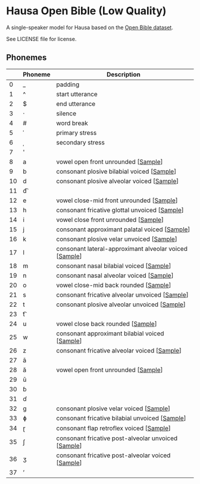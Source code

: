 # Hausa Open Bible (Low Quality)

A single-speaker model for Hausa based on the [Open Bible dataset](https://open.bible/).

See LICENSE file for license.


## Phonemes

<table><thead><th>&nbsp;</th><th>Phoneme</th><th>Description</th></thead>
<tr>
<td> 0 </td>
<td> _ </td>
<td> padding </td>
</tr>
<tr>
<td> 1 </td>
<td> ^ </td>
<td> start utterance </td>
</tr>
<tr>
<td> 2 </td>
<td> $ </td>
<td> end utterance </td>
</tr>
<tr>
<td> 3 </td>
<td> · </td>
<td> silence </td>
</tr>
<tr>
<td> 4 </td>
<td> # </td>
<td> word break </td>
</tr>
<tr>
<td> 5 </td>
<td> ˈ </td>
<td> primary stress </td>
</tr>
<tr>
<td> 6 </td>
<td> ˌ </td>
<td> secondary stress </td>
</tr>
<tr>
<td> 7 </td>
<td> ' </td>
<td>  </td>
</tr>
<tr>
<td> 8 </td>
<td> a </td>
<td> vowel open front unrounded [<a title="Audio sample for vowel open front unrounded " href="../../../phonemes/open_front_unrounded_vowel.wav?raw=true">Sample</a>] </td>
</tr>
<tr>
<td> 9 </td>
<td> b </td>
<td> consonant plosive bilabial voiced [<a title="Audio sample for consonant plosive bilabial voiced " href="../../../phonemes/voiced_bilabial_plosive.wav?raw=true">Sample</a>] </td>
</tr>
<tr>
<td> 10 </td>
<td> d </td>
<td> consonant plosive alveolar voiced [<a title="Audio sample for consonant plosive alveolar voiced " href="../../../phonemes/voiced_alveolar_plosive.wav?raw=true">Sample</a>] </td>
</tr>
<tr>
<td> 11 </td>
<td> d͡ </td>
<td>  </td>
</tr>
<tr>
<td> 12 </td>
<td> e </td>
<td> vowel close-mid front unrounded [<a title="Audio sample for vowel close-mid front unrounded " href="../../../phonemes/close-mid_front_unrounded_vowel.wav?raw=true">Sample</a>] </td>
</tr>
<tr>
<td> 13 </td>
<td> h </td>
<td> consonant fricative glottal unvoiced [<a title="Audio sample for consonant fricative glottal unvoiced " href="../../../phonemes/voiceless_glottal_fricative.wav?raw=true">Sample</a>] </td>
</tr>
<tr>
<td> 14 </td>
<td> i </td>
<td> vowel close front unrounded [<a title="Audio sample for vowel close front unrounded " href="../../../phonemes/close_front_unrounded_vowel.wav?raw=true">Sample</a>] </td>
</tr>
<tr>
<td> 15 </td>
<td> j </td>
<td> consonant approximant palatal voiced [<a title="Audio sample for consonant approximant palatal voiced " href="../../../phonemes/palatal_approximant.wav?raw=true">Sample</a>] </td>
</tr>
<tr>
<td> 16 </td>
<td> k </td>
<td> consonant plosive velar unvoiced [<a title="Audio sample for consonant plosive velar unvoiced " href="../../../phonemes/voiceless_velar_plosive.wav?raw=true">Sample</a>] </td>
</tr>
<tr>
<td> 17 </td>
<td> l </td>
<td> consonant lateral-approximant alveolar voiced [<a title="Audio sample for consonant lateral-approximant alveolar voiced " href="../../../phonemes/alveolar_lateral_approximant.wav?raw=true">Sample</a>] </td>
</tr>
<tr>
<td> 18 </td>
<td> m </td>
<td> consonant nasal bilabial voiced [<a title="Audio sample for consonant nasal bilabial voiced " href="../../../phonemes/bilabial_nasal.wav?raw=true">Sample</a>] </td>
</tr>
<tr>
<td> 19 </td>
<td> n </td>
<td> consonant nasal alveolar voiced [<a title="Audio sample for consonant nasal alveolar voiced " href="../../../phonemes/alveolar_nasal.wav?raw=true">Sample</a>] </td>
</tr>
<tr>
<td> 20 </td>
<td> o </td>
<td> vowel close-mid back rounded [<a title="Audio sample for vowel close-mid back rounded " href="../../../phonemes/close-mid_back_rounded_vowel.wav?raw=true">Sample</a>] </td>
</tr>
<tr>
<td> 21 </td>
<td> s </td>
<td> consonant fricative alveolar unvoiced [<a title="Audio sample for consonant fricative alveolar unvoiced " href="../../../phonemes/voiceless_alveolar_fricative.wav?raw=true">Sample</a>] </td>
</tr>
<tr>
<td> 22 </td>
<td> t </td>
<td> consonant plosive alveolar unvoiced [<a title="Audio sample for consonant plosive alveolar unvoiced " href="../../../phonemes/voiceless_alveolar_plosive.wav?raw=true">Sample</a>] </td>
</tr>
<tr>
<td> 23 </td>
<td> t͡ </td>
<td>  </td>
</tr>
<tr>
<td> 24 </td>
<td> u </td>
<td> vowel close back rounded [<a title="Audio sample for vowel close back rounded " href="../../../phonemes/close_back_rounded_vowel.wav?raw=true">Sample</a>] </td>
</tr>
<tr>
<td> 25 </td>
<td> w </td>
<td> consonant approximant bilabial voiced [<a title="Audio sample for consonant approximant bilabial voiced " href="../../../phonemes/voiced_bilabial_approximant.wav?raw=true">Sample</a>] </td>
</tr>
<tr>
<td> 26 </td>
<td> z </td>
<td> consonant fricative alveolar voiced [<a title="Audio sample for consonant fricative alveolar voiced " href="../../../phonemes/voiced_alveolar_fricative.wav?raw=true">Sample</a>] </td>
</tr>
<tr>
<td> 27 </td>
<td> ā </td>
<td>  </td>
</tr>
<tr>
<td> 28 </td>
<td> ă </td>
<td> vowel open front unrounded [<a title="Audio sample for vowel open front unrounded " href="../../../phonemes/open_front_unrounded_vowel.wav?raw=true">Sample</a>] </td>
</tr>
<tr>
<td> 29 </td>
<td> ū </td>
<td>  </td>
</tr>
<tr>
<td> 30 </td>
<td> ɓ </td>
<td>  </td>
</tr>
<tr>
<td> 31 </td>
<td> ɗ </td>
<td>  </td>
</tr>
<tr>
<td> 32 </td>
<td> ɡ </td>
<td> consonant plosive velar voiced [<a title="Audio sample for consonant plosive velar voiced " href="../../../phonemes/voiced_velar_plosive.wav?raw=true">Sample</a>] </td>
</tr>
<tr>
<td> 33 </td>
<td> ɸ </td>
<td> consonant fricative bilabial unvoiced [<a title="Audio sample for consonant fricative bilabial unvoiced " href="../../../phonemes/voiceless_bilabial_fricative.wav?raw=true">Sample</a>] </td>
</tr>
<tr>
<td> 34 </td>
<td> ɽ </td>
<td> consonant flap retroflex voiced [<a title="Audio sample for consonant flap retroflex voiced " href="../../../phonemes/retroflex_flap.wav?raw=true">Sample</a>] </td>
</tr>
<tr>
<td> 35 </td>
<td> ʃ </td>
<td> consonant fricative post-alveolar unvoiced [<a title="Audio sample for consonant fricative post-alveolar unvoiced " href="../../../phonemes/voiceless_postalveolar_fricative.wav?raw=true">Sample</a>] </td>
</tr>
<tr>
<td> 36 </td>
<td> ʒ </td>
<td> consonant fricative post-alveolar voiced [<a title="Audio sample for consonant fricative post-alveolar voiced " href="../../../phonemes/voiced_postalveolar_fricative.wav?raw=true">Sample</a>] </td>
</tr>
<tr>
<td> 37 </td>
<td> ʼ </td>
<td>  </td>
</tr>
</table>
